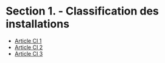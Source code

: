 # Section 1. - Classification des installations

- [Article CI 1](article-ci-1.md)
- [Article CI 2](article-ci-2.md)
- [Article CI 3](article-ci-3.md)

